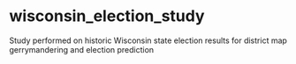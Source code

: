 # wisconsin_election_study
Study performed on historic Wisconsin state election results for district map gerrymandering and election prediction

